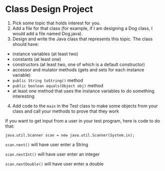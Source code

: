# Class Design Project

1. Pick some topic that holds interest for you.
2. Add a file for that class (for example, if I am designing a Dog class, I would add a file named Dog.java).
3. Design and write the Java class that represents this topic. The class should have:

- instance variables (at least two)
- constants (at least one)
- constructors (at least two, one of which is a default constructor)
- accessor and mutator methods (gets and sets for each instance variable)
- ```public String toString()``` method
- ```public boolean equals(Object obj)``` method 
- at least one method that uses the instance variables to do something interesting

4. Add code to the ```main``` in the Test class to make some objects from your class and call your methods to prove that they work

If you want to get input from a user in your test program,  here is code to do that:

  ```java.util.Scanner scan = new java.util.Scanner(System.in);```
  
  ```scan.next()``` will have user enter a String
  
  ```scan.nextInt()``` will have user enter an integer
  
  ```scan.nextDouble()``` will have user enter a double
